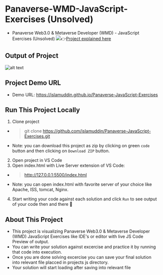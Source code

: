 #  Panaverse-WMD-JavaScript-Exercises (Unsolved)

- Panaverse Web3.0 & Metaverse Developer (WMD) - JavaScript Exercises (Unsolved)
[![](https://i.imgur.com/HgTZ3O7.jpg)](https://youtu.be/NCcpNkFeTQQ)👉[Project explained here](https://youtu.be/NCcpNkFeTQQ)

## Output of Project
![alt text](https://i.ibb.co/DCvqD4g/output.png)

## Project Demo URL
* Demo URL: https://islamuddin.github.io/Panaverse-JavaScript-Exercises

## Run This Project Locally
1. Clone project
* > git clone https://github.com/islamuddin/Panaverse-JavaScript-Exercises.git
* Note: you can download this project as zip by clicking on green `code` button and then clicking on `Download ZIP` button. 
2. Open project in VS Code
3. Open index.html with Live Server extension of VS Code:
* > http://127.0.0.1:5500/index.html
* Note: you can open index.html with favorite server of your choice like Apache, ISS, tomcat, Nginx. 
4. Start writing your code against each solution and click `Run` to see output of your code then and there 🙂

## About This Project
- This project is visualizing Panaverse Web3.0 & Metaverse Developer (WMD) JavaScript Exercises like IDE's or editor with live JS Code Preview of output.
- You can write your solution against excercise and practice it by running that code into execution.
- Once you are done solving excercise you can save your final solution into relevant file placced in projects js directory. 
- Your solution will start loading after saving into relevant file

